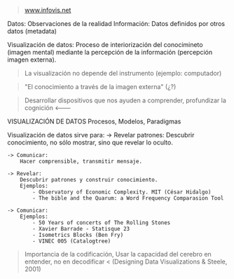 > www.infovis.net

Datos: Observaciones de la realidad
Información: Datos definidos por otros datos (metadata)

Visualización de datos:
Proceso de interiorización del conocimineto (imagen mental) mediante 
la percepción de la información (percepción imagen externa).

> La visualización no depende del instrumento (ejemplo: computador)

> "El conocimiento a través de la imagen externa" (¿?)

> Desarrollar dispositivos que nos ayuden a comprender, profundizar la cognición <---

VISUALIZACIÓN DE DATOS
Procesos, Modelos, Paradigmas

Visualización de datos sirve para:
	-> Revelar patrones: 
		Descubrir conocimiento, no sólo mostrar, sino que revelar lo oculto.

	-> Comunicar:
		Hacer comprensible, transmitir mensaje.

	-> Revelar:
		Descubrir patrones y construir conocimiento.
		Ejemplos:
			- Observatory of Economic Complexity. MIT (César Hidalgo)
			- The bible and the Quarum: a Word Frequency Comparasion Tool

	-> Comunicar:
		Ejemplos:
			- 50 Years of concerts of The Rolling Stones
			- Xavier Barrade - Statisque 23
			- Isometrics Blocks (Ben Fry)
			- VINEC 005 (Catalogtree)

> Importancia de la codificación, Usar la capacidad del cerebro en entender, 
  no en decodificar < (Designing Data Visualizations & Steele, 2001)















